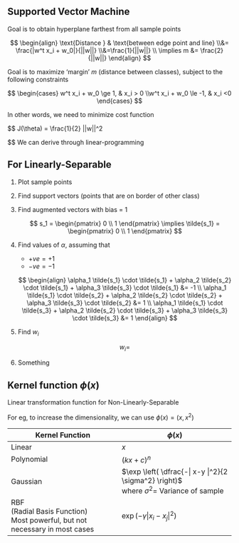 ## Supported Vector Machine

Goal is to obtain hyperplane farthest from all sample points

$$
\begin{align}
\text{Distance } & \text{between edge point and line} \\&= \frac{|w^t x_i + w_0|}{||w||} \\&=\frac{1}{||w||} \\
\implies m &= \frac{2}{||w||}
\end{align}
$$

Goal is to maximize ‘margin’ $m$ (distance between classes), subject to the following constraints

$$
\begin{cases}
w^t x_i + w_0 \ge 1, & x_i > 0 \\w^t x_i + w_0 \le -1, & x_i <0 
\end{cases}
$$

In other words, we need to minimize cost function

$$
J(\theta) = \frac{1}{2} ||w||^2

$$
We can derive through linear-programming

## For Linearly-Separable

1. Plot sample points

2. Find support vectors (points that are on border of other class)

3. Find augmented vectors with bias = 1
   
    $$
    s_1 = \begin{pmatrix} 0 \\ 1 \end{pmatrix}
    \implies
    \tilde{s_1} = \begin{pmatrix} 0 \\ 1 \end{pmatrix}
    $$
   
4. Find values of $\alpha$, assuming that

     - $+ve = +1$
     - $-ve = -1$
   
    $$
    \begin{align}
    \alpha_1 \tilde{s_1} \cdot \tilde{s_1} +
    \alpha_2 \tilde{s_2} \cdot \tilde{s_1} +
    \alpha_3 \tilde{s_3} \cdot \tilde{s_1}
    &= -1 \\
    \alpha_1 \tilde{s_1} \cdot \tilde{s_2} +
    \alpha_2 \tilde{s_2} \cdot \tilde{s_2} +
    \alpha_3 \tilde{s_3} \cdot \tilde{s_2}
    &= 1 \\
    \alpha_1 \tilde{s_1} \cdot \tilde{s_3} +
    \alpha_2 \tilde{s_2} \cdot \tilde{s_3} +
    \alpha_3 \tilde{s_3} \cdot \tilde{s_3}
    &= 1
    \end{align}
    $$

5. Find $w_i$
   
    $$
    w_i =
    $$
   
6. Something

## Kernel function $\phi(x)$ 

Linear transformation function for Non-Linearly-Separable

For eg, to increase the dimensionality, we can use $\phi(x) = (x, x^2)$

| Kernel Function                                              | $\phi(x)$                                                    |
| ------------------------------------------------------------ | ------------------------------------------------------------ |
| Linear                                                       | $x$                                                          |
| Polynomial                                                   | $(kx+c)^n$                                                   |
| Gaussian                                                     | $\exp \left( \dfrac{-\| x-y \|^2}{2 \sigma^2} \right)$ <br /> where $\sigma^2 =$ Variance of sample|
| RBF<br />(Radial Basis Function)<br />Most powerful, but not necessary in most cases | $\exp( -\gamma \| x_i - x_j \|^2 )$                            |

